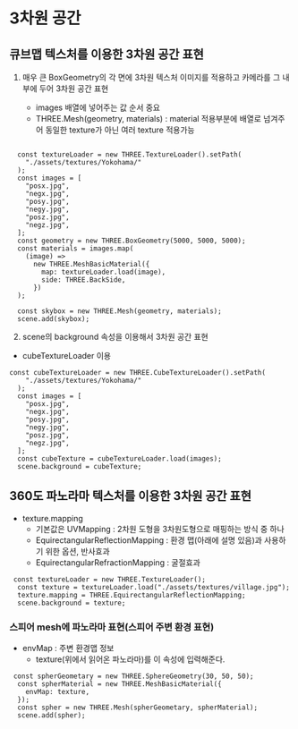 # 3차원 공간

## 큐브맵 텍스처를 이용한 3차원 공간 표현

1. 매우 큰 BoxGeometry의 각 면에 3차원 텍스처 이미지를 적용하고 카메라를 그 내부에 두어 3차원 공간 표현

   - images 배열에 넣어주는 값 순서 중요

   * THREE.Mesh(geometry, materials) : material 적용부분에 배열로 넘겨주어 동일한 texture가 아닌 여러 texture 적용가능

```

  const textureLoader = new THREE.TextureLoader().setPath(
    "./assets/textures/Yokohama/"
  );
  const images = [
    "posx.jpg",
    "negx.jpg",
    "posy.jpg",
    "negy.jpg",
    "posz.jpg",
    "negz.jpg",
  ];
  const geometry = new THREE.BoxGeometry(5000, 5000, 5000);
  const materials = images.map(
    (image) =>
      new THREE.MeshBasicMaterial({
        map: textureLoader.load(image),
        side: THREE.BackSide,
      })
  );

  const skybox = new THREE.Mesh(geometry, materials);
  scene.add(skybox);
```

2. scene의 background 속성을 이용해서 3차원 공간 표현

- cubeTextureLoader 이용

```
const cubeTextureLoader = new THREE.CubeTextureLoader().setPath(
    "./assets/textures/Yokohama/"
  );
  const images = [
    "posx.jpg",
    "negx.jpg",
    "posy.jpg",
    "negy.jpg",
    "posz.jpg",
    "negz.jpg",
  ];
  const cubeTexture = cubeTextureLoader.load(images);
  scene.background = cubeTexture;
```

## 360도 파노라마 텍스처를 이용한 3차원 공간 표현

- texture.mapping
  - 기본값은 UVMapping : 2차원 도형을 3차원도형으로 매핑하는 방식 중 하나
  * EquirectangularReflectionMapping : 환경 맵(아래에 설명 있음)과 사용하기 위한 옵션, 반사효과
  * EquirectangularRefractionMapping : 굴절효과

```
 const textureLoader = new THREE.TextureLoader();
  const texture = textureLoader.load("./assets/textures/village.jpg");
  texture.mapping = THREE.EquirectangularReflectionMapping;
  scene.background = texture;
```

### 스피어 mesh에 파노라마 표현(스피어 주변 환경 표현)

- envMap : 주변 환경맵 정보
  - texture(위에서 읽어온 파노라마)를 이 속성에 입력해준다.

```
 const spherGeometary = new THREE.SphereGeometry(30, 50, 50);
  const spherMaterial = new THREE.MeshBasicMaterial({
    envMap: texture,
  });
  const spher = new THREE.Mesh(spherGeometary, spherMaterial);
  scene.add(spher);
```

